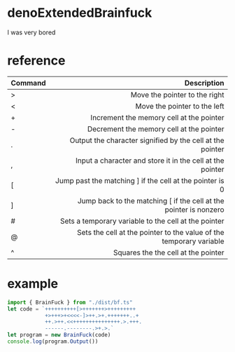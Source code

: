 # denoExtendedBrainfuck

I was very bored


# reference

| Command        | Description  |
| ---------------| ------------:|
| >              | Move the pointer to the right|
| <              | Move the pointer to the left|
| +              | Increment the memory cell at the pointer|
| -              | Decrement the memory cell at the pointer|
| .              | Output the character signified by the cell at the pointer|
| ,              | Input a character and store it in the cell at the pointer|
| [              | Jump past the matching ] if the cell at the pointer is 0|
| ]              | Jump back to the matching [ if the cell at the pointer is nonzero|
| #              | Sets a temporary variable to the cell at the pointer|
| @              | Sets the cell at the pointer to the value of the temporary variable|
| ^              | Squares the the cell at the pointer|


# example

```js
import { BrainFuck } from "./dist/bf.ts"
let code = `++++++++++[>+++++++>+++++++++
            +>+++>+<<<<-]>++.>+.+++++++..+
            ++.>++.<<+++++++++++++++.>.+++.
            ------.--------.>+.>.`
let program = new BrainFuck(code)
console.log(program.Output())


```

